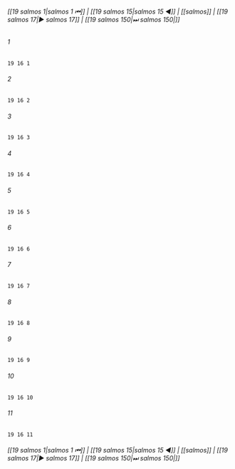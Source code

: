 
###### [[19 salmos 1|salmos 1 ⏮]] | [[19 salmos 15|salmos 15 ◀]] | [[salmos]] | [[19 salmos 17|▶ salmos 17]] | [[19 salmos 150|⏭ salmos 150|]]

###### 1
``` verse
19 16 1 
```
###### 2
``` verse
19 16 2 
```
###### 3
``` verse
19 16 3 
```
###### 4
``` verse
19 16 4 
```
###### 5
``` verse
19 16 5 
```
###### 6
``` verse
19 16 6 
```
###### 7
``` verse
19 16 7 
```
###### 8
``` verse
19 16 8 
```
###### 9
``` verse
19 16 9 
```
###### 10
``` verse
19 16 10 
```
###### 11
``` verse
19 16 11 
```

###### [[19 salmos 1|salmos 1 ⏮]] | [[19 salmos 15|salmos 15 ◀]] | [[salmos]] | [[19 salmos 17|▶ salmos 17]] | [[19 salmos 150|⏭ salmos 150|]]

